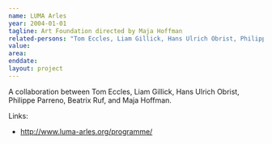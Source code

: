 ```yaml
---
name: LUMA Arles
year: 2004-01-01
tagline: Art Foundation directed by Maja Hoffman
related-persons: "Tom Eccles, Liam Gillick, Hans Ulrich Obrist, Philippe Parreno, Beatrix Ruf, Maja Hoffman"
value:
area:
enddate:
layout: project
---
```


A collaboration between Tom Eccles, Liam Gillick, Hans Ulrich Obrist, Philippe Parreno, Beatrix Ruf, and Maja Hoffman.

Links:
* <http://www.luma-arles.org/programme/>
